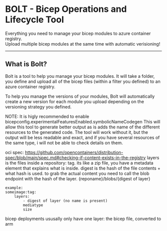 # BOLT - Bicep Operations and Lifecycle Tool

Everything you need to manage your bicep modules to azure container registry.  
Upload multiple bicep modules at the same time with automatic verisioning!

---

## What is Bolt?

Bolt is a tool to help you manage your bicep modules. It will take a folder, you define and upload all of the bicep files (within a filter you defined) to an azure container registry.

To help you manage the versions of your modules, Bolt will automatically create a new version for each module you upload depending on the versioning strategy you defined.

NOTE: It is higly recommended to enable bicepconfig.experimentalFeaturesEnabled.symbolicNameCodegen
This will allow this tool to generate better output as is adds the name of the different resources to the generated code.
The tool will work without it, but the output will be less readable and exact, and if you have several resources of the same type, i will not be able to check details on them.

oci spec: <https://github.com/opencontainers/distribution-spec/blob/main/spec.md#checking-if-content-exists-in-the-registry>
layers is the files inside a repository:
tag. its like a zip file, you have a metadata element that explains what is inside.
digest is the hash of the file contents + what hash is used.
to grab the actual content you need to call the blob endpoint with the hash of the layer. {reponame}/blobs/{digest of layer}

``` text
example:
someimage:tag:
    layers:
        - digest of layer (no name is present)
        mediatype
        size
```

bicep deployments ususally only have one layer: the bicep file, converted to arm
